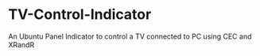 # TV-Control-Indicator
An Ubuntu Panel Indicator to control a TV connected to PC using CEC and XRandR
